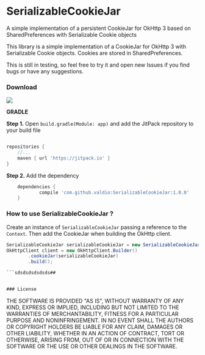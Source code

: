 # SerializableCookieJar
A simple implementation of a persistent CookieJar for OkHttp 3 based on SharedPreferences with Serializable Cookie objects

This library is a simple implementation of a  CookieJar for OkHttp 3 with Serializable Cookie objects. Cookies are stored in SharedPreferences. 

This is still in testing, so feel free to try it and open new Issues if you find bugs or have any suggestions. 



### Download 
[![](https://jitpack.io/v/valdio/SerializableCookieJar.svg)](https://jitpack.io/#valdio/SerializableCookieJar)


**GRADLE**

**Step 1.** Open `build.gradle(Module: app)` and add the JitPack repository to your build file

```gradle

repositories {
	//...
	maven { url 'https://jitpack.io' }
}
```


**Step 2.** Add the dependency

```gradle
	dependencies {
	        compile 'com.github.valdio:SerializableCookieJar:1.0.0'
	}
```

### How to use SerializableCookieJar ?

Create an instance of `SerializableCookieJar` passing a reference to the `Context`. Then add the CookieJar when building the OkHttp client.

```java
SerializableCookieJar serializableCookieJar = new SerializableCookieJar(this);
OkHttpClient client = new OkHttpClient.Builder()
        .cookieJar(serializableCookieJar)
        .build();

```sdsdsdsdsdsds##


### License

```

THE SOFTWARE IS PROVIDED "AS IS", WITHOUT WARRANTY OF ANY KIND, EXPRESS OR
IMPLIED, INCLUDING BUT NOT LIMITED TO THE WARRANTIES OF MERCHANTABILITY,
FITNESS FOR A PARTICULAR PURPOSE AND NONINFRINGEMENT. IN NO EVENT SHALL THE
AUTHORS OR COPYRIGHT HOLDERS BE LIABLE FOR ANY CLAIM, DAMAGES OR OTHER
LIABILITY, WHETHER IN AN ACTION OF CONTRACT, TORT OR OTHERWISE, ARISING FROM,
OUT OF OR IN CONNECTION WITH THE SOFTWARE OR THE USE OR OTHER DEALINGS IN THE
SOFTWARE.


```
